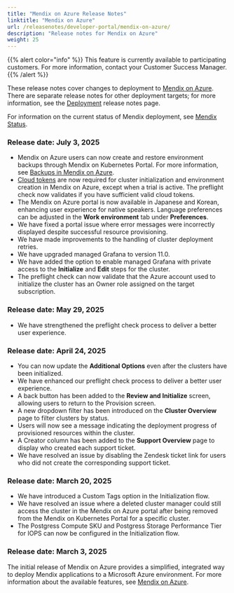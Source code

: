 ```yaml
---
title: "Mendix on Azure Release Notes"
linktitle: "Mendix on Azure"
url: /releasenotes/developer-portal/mendix-on-azure/
description: "Release notes for Mendix on Azure"
weight: 25
---
```


{{% alert color="info" %}} This feature is currently available to participating customers. For more information, contact your Customer Success Manager. {{% /alert %}}

These release notes cover changes to deployment to [Mendix on Azure](/developerportal/deploy/mendix-on-azure/). There are separate release notes for other deployment targets; for more information, see the [Deployment](/releasenotes/developer-portal/deployment/) release notes page.

For information on the current status of Mendix deployment, see [Mendix Status](https://status.mendix.com/).

### Release date: July 3, 2025

* Mendix on Azure users can now create and restore environment backups through Mendix on Kubernetes Portal. For more information, see [Backups in Mendix on Azure](/developerportal/deploy/mendix-on-azure/backups/).
* [Cloud tokens](/control-center/cloud-tokens/) are now required for cluster initialization and environment creation in Mendix on Azure, except when a trial is active. The preflight check now validates if you have sufficient valid cloud tokens.
* The Mendix on Azure portal is now available in Japanese and Korean, enhancing user experience for native speakers. Language preferences can be adjusted in the **Work environment** tab under **Preferences**.
* We have fixed a portal issue where error messages were incorrectly displayed despite successful resource provisioning.
* We have made improvements to the handling of cluster deployment retries.
* We have upgraded managed Grafana to version 11.0.
* We have added the option to enable managed Grafana with private access to the **Initialize** and **Edit** steps for the cluster.
* The preflight check can now validate that the Azure account used to initialize the cluster has an Owner role assigned on the target subscription.

### Release date: May 29, 2025

* We have strengthened the preflight check process to deliver a better user experience.

### Release date: April 24, 2025

* You can now update the **Additional Options** even after the clusters have been initialized.
* We have enhanced our preflight check process to deliver a better user experience.
* A back button has been added to the **Review and Initialize** screen, allowing users to return to the Provision screen.
* A new dropdown filter has been introduced on the **Cluster Overview** page to filter clusters by status.
* Users will now see a message indicating the deployment progress of provisioned resources within the cluster.
* A Creator column has been added to the **Support Overview** page to display who created each support ticket.
* We have resolved an issue by disabling the Zendesk ticket link for users who did not create the corresponding support ticket.

### Release date: March 20, 2025

* We have introduced a Custom Tags option in the Initialization flow.
* We have resolved an issue where a deleted cluster manager could still access the cluster in the Mendix on Azure portal after being removed from the Mendix on Kubernetes Portal for a specific cluster.
* The Postgress Compute SKU and Postgress Storage Performance Tier for IOPS can now be configured in the Initialization flow.

### Release date: March 3, 2025

The initial release of Mendix on Azure provides a simplified, integrated way to deploy Mendix applications to a Microsoft Azure environment. For more information about the available features, see [Mendix on Azure](/developerportal/deploy/mendix-on-azure/).
